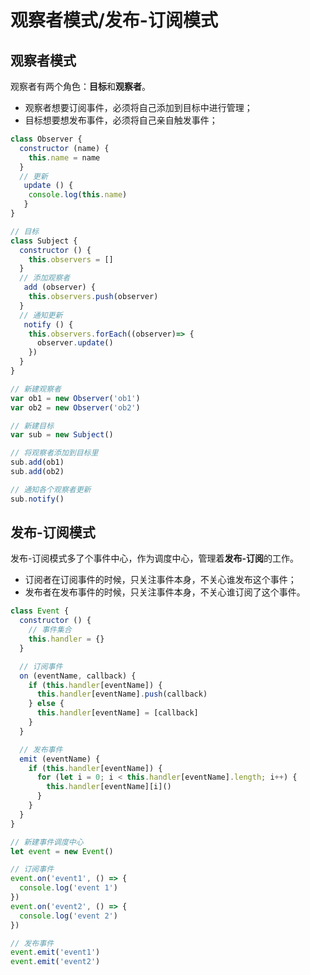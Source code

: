 # 观察者模式/发布-订阅模式

## 观察者模式

观察者有两个角色：**目标**和**观察者**。
* 观察者想要订阅事件，必须将自己添加到目标中进行管理；
* 目标想要想发布事件，必须将自己亲自触发事件；

```javascript
class Observer {
  constructor (name) {
    this.name = name
  }
  // 更新
   update () {
    console.log(this.name)
   }
}

// 目标
class Subject {
  constructor () {
    this.observers = []
  }
  // 添加观察者
   add (observer) {
    this.observers.push(observer)
  }
  // 通知更新
   notify () {
    this.observers.forEach((observer)=> {
      observer.update()
    })
  }
}

// 新建观察者
var ob1 = new Observer('ob1')
var ob2 = new Observer('ob2')

// 新建目标
var sub = new Subject()

// 将观察者添加到目标里
sub.add(ob1)
sub.add(ob2)

// 通知各个观察者更新
sub.notify()
```

## 发布-订阅模式

发布-订阅模式多了个事件中心，作为调度中心，管理着**发布-订阅**的工作。
* 订阅者在订阅事件的时候，只关注事件本身，不关心谁发布这个事件；
* 发布者在发布事件的时候，只关注事件本身，不关心谁订阅了这个事件。

```javascript
class Event {
  constructor () {
    // 事件集合
    this.handler = {}
  }

  // 订阅事件
  on (eventName, callback) {
    if (this.handler[eventName]) {
      this.handler[eventName].push(callback)
    } else {
      this.handler[eventName] = [callback]
    }
  }

  // 发布事件
  emit (eventName) {
    if (this.handler[eventName]) {
      for (let i = 0; i < this.handler[eventName].length; i++) {
        this.handler[eventName][i]()
      }
    }
  }
}

// 新建事件调度中心
let event = new Event()

// 订阅事件
event.on('event1', () => {
  console.log('event 1')
})
event.on('event2', () => {
  console.log('event 2')
})

// 发布事件
event.emit('event1')
event.emit('event2')
```
